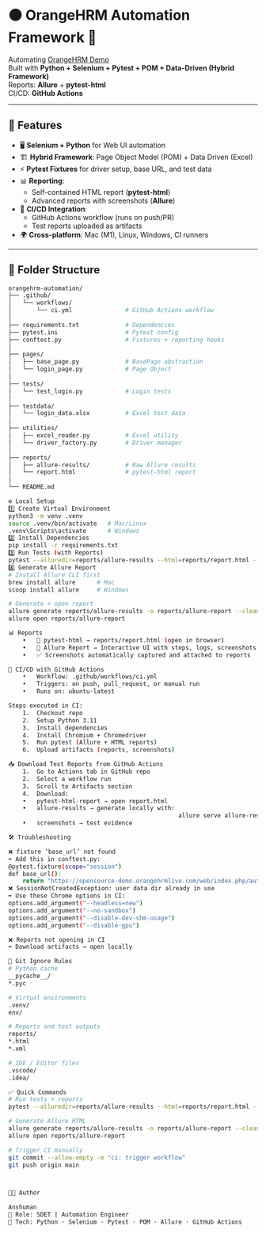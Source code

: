 # 🟠 OrangeHRM Automation Framework 🚀

Automating [OrangeHRM Demo](https://opensource-demo.orangehrmlive.com/web/index.php/auth/login)  
Built with **Python + Selenium + Pytest + POM + Data-Driven (Hybrid Framework)**  
Reports: **Allure** + **pytest-html**  
CI/CD: **GitHub Actions**

---

## 📌 Features
- 🖥️ **Selenium + Python** for Web UI automation  
- 🏗 **Hybrid Framework**: Page Object Model (POM) + Data Driven (Excel)  
- ⚡ **Pytest Fixtures** for driver setup, base URL, and test data  
- 📊 **Reporting**:
  - Self-contained HTML report (**pytest-html**)  
  - Advanced reports with screenshots (**Allure**)  
- 🔄 **CI/CD Integration**:
  - GitHub Actions workflow (runs on push/PR)  
  - Test reports uploaded as artifacts  
- 🌍 **Cross-platform**: Mac (M1), Linux, Windows, CI runners  

---

## 📂 Folder Structure

```bash
orangehrm-automation/
├── .github/
│   └── workflows/
│       └── ci.yml               # GitHub Actions workflow
│
├── requirements.txt             # Dependencies
├── pytest.ini                   # Pytest config
├── conftest.py                  # Fixtures + reporting hooks
│
├── pages/
│   ├── base_page.py             # BasePage abstraction
│   └── login_page.py            # Page Object
│
├── tests/
│   └── test_login.py            # Login tests
│
├── testdata/
│   └── login_data.xlsx          # Excel test data
│
├── utilities/
│   ├── excel_reader.py          # Excel utility
│   └── driver_factory.py        # Driver manager
│
├── reports/
│   ├── allure-results/          # Raw Allure results
│   └── report.html              # pytest-html report
│
└── README.md

⚙️ Local Setup
1️⃣ Create Virtual Environment
python3 -m venv .venv
source .venv/bin/activate   # Mac/Linux
.venv\Scripts\activate      # Windows
2️⃣ Install Dependencies
pip install -r requirements.txt
3️⃣ Run Tests (with Reports)
pytest --alluredir=reports/allure-results --html=reports/report.html --self-contained-html -q
4️⃣ Generate Allure Report
# Install Allure CLI first
brew install allure      # Mac
scoop install allure     # Windows

# Generate + open report
allure generate reports/allure-results -o reports/allure-report --clean
allure open reports/allure-report

📊 Reports
	•	📝 pytest-html → reports/report.html (open in browser)
	•	📸 Allure Report → Interactive UI with steps, logs, screenshots
	•	✅ Screenshots automatically captured and attached to reports

🤖 CI/CD with GitHub Actions
	•	Workflow: .github/workflows/ci.yml
	•	Triggers: on push, pull_request, or manual run
	•	Runs on: ubuntu-latest

Steps executed in CI:
	1.	Checkout repo
	2.	Setup Python 3.11
	3.	Install dependencies
	4.	Install Chromium + Chromedriver
	5.	Run pytest (Allure + HTML reports)
	6.	Upload artifacts (reports, screenshots)

📥 Download Test Reports from GitHub Actions
	1.	Go to Actions tab in GitHub repo
	2.	Select a workflow run
	3.	Scroll to Artifacts section
	4.	Download:
	•	pytest-html-report → open report.html
	•	allure-results → generate locally with:
												allure serve allure-results
	•	screenshots → test evidence

🛠 Troubleshooting

❌ fixture ‘base_url’ not found
➡ Add this in conftest.py:
@pytest.fixture(scope="session")
def base_url():
    return "https://opensource-demo.orangehrmlive.com/web/index.php/auth/login"
❌ SessionNotCreatedException: user data dir already in use
➡ Use these Chrome options in CI:
options.add_argument("--headless=new")
options.add_argument("--no-sandbox")
options.add_argument("--disable-dev-shm-usage")
options.add_argument("--disable-gpu")

❌ Reports not opening in CI
➡ Download artifacts → open locally

🛑 Git Ignore Rules
# Python cache
__pycache__/
*.pyc

# Virtual environments
.venv/
env/

# Reports and test outputs
reports/
*.html
*.xml

# IDE / Editor files
.vscode/
.idea/

✅ Quick Commands
# Run tests + reports
pytest --alluredir=reports/allure-results --html=reports/report.html --self-contained-html -q

# Generate Allure HTML
allure generate reports/allure-results -o reports/allure-report --clean
allure open reports/allure-report

# Trigger CI manually
git commit --allow-empty -m "ci: trigger workflow"
git push origin main



👨‍💻 Author

Anshuman
📌 Role: SDET | Automation Engineer
📍 Tech: Python · Selenium · Pytest · POM · Allure · GitHub Actions

